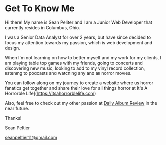 # Get To Know Me

Hi there! My name is Sean Peliter and I am a Junior Web Developer that currently resides in Columbus, Ohio.

I was a Senior Data Analyst for over 2 years, but have since decided to focus my attention towards my passion, which is web development and design.

When I'm not learning on how to better myself and my work for my clients, I am playing table top games with my friends, going to concerts and discovering new music, looking to add to my vinyl record collection, listening to podcasts and watching any and all horror movies.

You can follow along on my journey to create a website where us horror fanatics get together and share their love for all things horror at It's A Horrorble Life](https://itsahorrorblelife.com)

Also, feel free to check out my other passion at [Daily Album Review](https://dailyalbumreview.com) in the near future. 

Thanks! 

Sean Peltier

seanpeltier11@gmail.com
